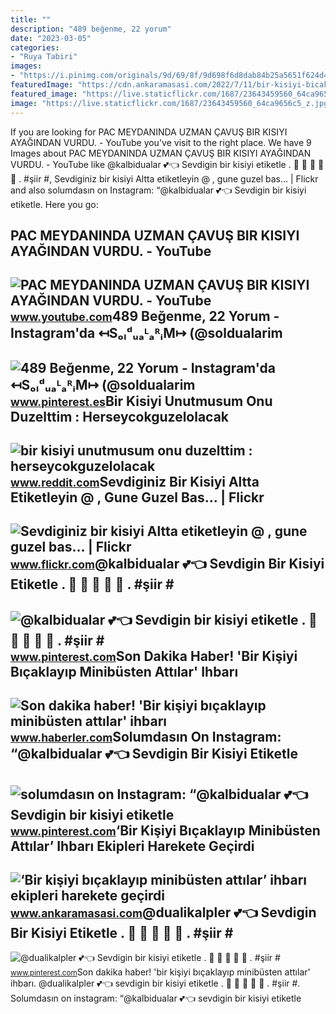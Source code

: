 ```yaml
---
title: ""
description: "489 beğenme, 22 yorum"
date: "2023-03-05"
categories:
- "Ruya Tabiri"
images:
- "https://i.pinimg.com/originals/9d/69/8f/9d698f6d8dab84b25a5651f624d459c9.jpg"
featuredImage: "https://cdn.ankaramasasi.com/2022/7/11/bir-kisiyi-bicaklayip-minibusten-attilar-ihbari-ekipleri-harekete-gecirdi-manset.jpg"
featured_image: "https://live.staticflickr.com/1687/23643459560_64ca9656c5_z.jpg"
image: "https://live.staticflickr.com/1687/23643459560_64ca9656c5_z.jpg"
---
```


If you are looking for PAC MEYDANINDA UZMAN ÇAVUŞ BIR KISIYI AYAĞINDAN VURDU. - YouTube you've visit to the right place. We have 9 Images about PAC MEYDANINDA UZMAN ÇAVUŞ BIR KISIYI AYAĞINDAN VURDU. - YouTube like @kalbidualar 💕👈 Sevdigin bir kisiyi etiketle . 💙 💙 💙 💙 💙 . #şiir #, Sevdiginiz bir kisiyi Altta etiketleyin @ , gune guzel bas… | Flickr and also solumdasın on Instagram: “@kalbidualar 💕👈 Sevdigin bir kisiyi etiketle. Here you go:

PAC MEYDANINDA UZMAN ÇAVUŞ BIR KISIYI AYAĞINDAN VURDU. - YouTube
----------------------------------------------------------------

 ![PAC MEYDANINDA UZMAN ÇAVUŞ BIR KISIYI AYAĞINDAN VURDU. - YouTube](https://i.ytimg.com/vi/cVYQ3nPsfzM/maxresdefault.jpg?sqp=-oaymwEmCIAKENAF8quKqQMa8AEB-AHUBoAC4AOKAgwIABABGGUgZShlMA8=&rs=AOn4CLAOrfubC7Zyg1gDfKc6O1ABNvLKZg) <small>www.youtube.com</small>489 Beğenme, 22 Yorum - Instagram'da ↤SₒₗᵈᵤₐᴸₐᴿᵢM↦ (@soldualarim
----------------------------------------------------------------

 ![489 Beğenme, 22 Yorum - Instagram'da ↤SₒₗᵈᵤₐᴸₐᴿᵢM↦ (@soldualarim](https://i.pinimg.com/originals/de/ee/b7/deeeb738d81c029009730f1b01a5c664.jpg) <small>www.pinterest.es</small>Bir Kisiyi Unutmusum Onu Duzelttim : Herseycokguzelolacak
---------------------------------------------------------

 ![bir kisiyi unutmusum onu duzelttim : herseycokguzelolacak](https://preview.redd.it/ejefiehwrfa91.jpg?auto=webp&s=ce69349793342ea4e23b0ddd6ada3c569460f90d) <small>www.reddit.com</small>Sevdiginiz Bir Kisiyi Altta Etiketleyin @ , Gune Guzel Bas… | Flickr
--------------------------------------------------------------------

 ![Sevdiginiz bir kisiyi Altta etiketleyin @ , gune guzel bas… | Flickr](https://live.staticflickr.com/1687/23643459560_64ca9656c5_z.jpg) <small>www.flickr.com</small>@kalbidualar 💕👈 Sevdigin Bir Kisiyi Etiketle . 💙 💙 💙 💙 💙 . #şiir #
------------------------------------------------------------------

 ![@kalbidualar 💕👈 Sevdigin bir kisiyi etiketle . 💙 💙 💙 💙 💙 . #şiir #](https://i.pinimg.com/originals/9d/69/8f/9d698f6d8dab84b25a5651f624d459c9.jpg) <small>www.pinterest.com</small>Son Dakika Haber! 'Bir Kişiyi Bıçaklayıp Minibüsten Attılar' Ihbarı
-------------------------------------------------------------------

 ![Son dakika haber! 'Bir kişiyi bıçaklayıp minibüsten attılar' ihbarı](https://i.hbrcdn.com/haber/2022/07/11/bir-kisiyi-bicaklayip-minibusten-attilar-ihba-15071145_amp.jpg) <small>www.haberler.com</small>Solumdasın On Instagram: “@kalbidualar 💕👈 Sevdigin Bir Kisiyi Etiketle
----------------------------------------------------------------------

 ![solumdasın on Instagram: “@kalbidualar 💕👈 Sevdigin bir kisiyi etiketle](https://i.pinimg.com/originals/d7/50/d3/d750d35df9844d8ac701f8aa97782019.jpg) <small>www.pinterest.com</small>‘Bir Kişiyi Bıçaklayıp Minibüsten Attılar’ Ihbarı Ekipleri Harekete Geçirdi
---------------------------------------------------------------------------

 ![‘Bir kişiyi bıçaklayıp minibüsten attılar’ ihbarı ekipleri harekete geçirdi](https://cdn.ankaramasasi.com/2022/7/11/bir-kisiyi-bicaklayip-minibusten-attilar-ihbari-ekipleri-harekete-gecirdi-manset.jpg) <small>www.ankaramasasi.com</small>@dualikalpler 💕👈 Sevdigin Bir Kisiyi Etiketle . 💙 💙 💙 💙 💙 . #şiir #
-------------------------------------------------------------------

 ![@dualikalpler 💕👈 Sevdigin bir kisiyi etiketle . 💙 💙 💙 💙 💙 . #şiir #](https://i.pinimg.com/originals/ed/4a/78/ed4a7804cfff804966c05a0bbeba5af5.jpg) <small>www.pinterest.com</small>Son dakika haber! 'bir kişiyi bıçaklayıp minibüsten attılar' ihbarı. @dualikalpler 💕👈 sevdigin bir kisiyi etiketle . 💙 💙 💙 💙 💙 . #şiir #. Solumdasın on instagram: “@kalbidualar 💕👈 sevdigin bir kisiyi etiketle
